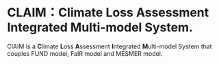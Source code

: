 # CLAIM：Climate Loss Assessment Integrated Multi-model System.

ClAIM is a **C**limate **L**oss **A**ssessment **I**ntegrated **M**ulti-model System that couples FUND model, FaIR model and MESMER model.

